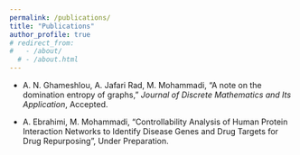 ```yaml
---
permalink: /publications/
title: "Publications"
author_profile: true
# redirect_from: 
#   - /about/
  # - /about.html
---
```


- A. N. Ghameshlou, A. Jafari Rad, M. Mohammadi, “A note on the domination entropy of graphs,” *Journal of Discrete Mathematics and Its Application*, Accepted.  

- A. Ebrahimi, M. Mohammadi, “Controllability Analysis of Human Protein Interaction Networks to Identify Disease Genes and Drug Targets for Drug Repurposing”, Under Preparation.  

